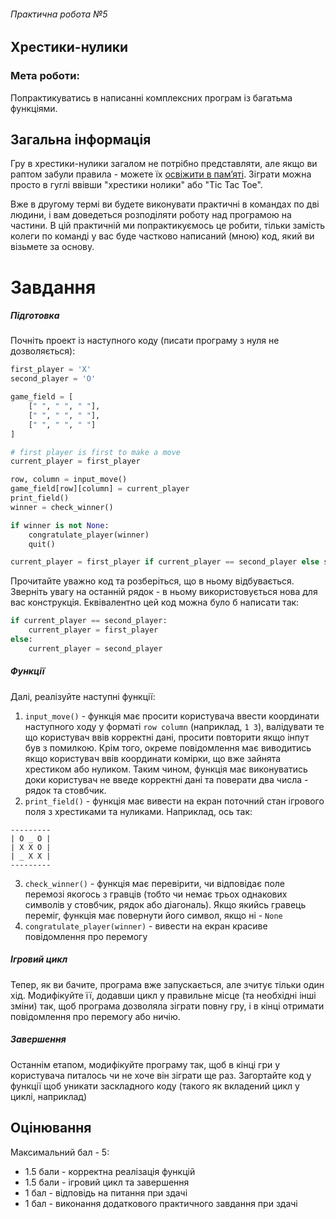 ###### Практична робота №5
## Хрестики-нулики

### Мета роботи:
Попрактикуватись в написанні комплексних програм із багатьма функціями.

## Загальна інформація
Гру в хрестики-нулики загалом не потрібно представляти, але якщо ви раптом забули правила - можете їх [освіжити в памʼяті](https://en.wikipedia.org/wiki/Tic-tac-toe). Зіграти можна просто в гуглі ввівши "хрестики нолики" або "Tic Tac Toe".

Вже в другому термі ви будете виконувати практичні в командах по дві людини, і вам доведеться розподіляти роботу над програмою на частини. В цій практичній ми попрактикуємось це робити, тільки замість колеги по команді у вас буде частково написаний (мною) код, який ви візьмете за основу.

# Завдання

##### Підготовка
Почніть проект із наступного коду (писати програму з нуля не дозволяється):
```Python
first_player = 'X'
second_player = 'O'

game_field = [
    [" ", " ", " "],
    [" ", " ", " "],
    [" ", " ", " "]
]

# first player is first to make a move
current_player = first_player

row, column = input_move()
game_field[row][column] = current_player
print_field()
winner = check_winner()

if winner is not None:
    congratulate_player(winner)
    quit()

current_player = first_player if current_player == second_player else second_player
```
Прочитайте уважно код та розберіться, що в ньому відбувається. Зверніть увагу на останній рядок - в ньому використовується нова для вас конструкція. Еквівалентно цей код можна було б написати так:

```Python
if current_player == second_player:
    current_player = first_player
else:
    current_player = second_player
```

##### Функції
Далі, реалізуйте наступні функції:
1. `input_move()` - функція має просити користувача ввести координати наступного ходу у форматі `row column` (наприклад, `1 3`), валідувати те що користувач ввів корректні дані, просити повторити якщо інпут був з помилкою. Крім того, окреме повідомлення має виводитись якщо користувач ввів координати комірки, що вже зайнята хрестиком або нуликом. Таким чином, функція має виконуватись доки користувач не введе корректні дані та поверати два числа - рядок та стовбчик.
2. `print_field()` - функція має вивести на екран поточний стан ігрового поля з хрестиками та нуликами. Наприклад, ось так:
```
---------
| O _ O |
| X X O |
| _ X X |
---------
```
3. `check_winner()` - функція має перевірити, чи відповідає поле перемозі якогось з гравців (тобто чи немає трьох однакових символів у стовбчик, рядок або діагональ). Якщо якийсь гравець переміг, функція має повернути його символ, якщо ні - `None`
4. `congratulate_player(winner)` - вивести на екран красиве повідомлення про перемогу

##### Ігровий цикл
Тепер, як ви бачите, програма вже запускається, але зчитує тільки один хід. Модифікуйте її, додавши цикл у правильне місце (та необхідні інші зміни) так, щоб програма дозволяла зіграти повну гру, і в кінці отримати повідомлення про перемогу або ничію.

##### Завершення
Останнім етапом, модифікуйте програму так, щоб в кінці гри у користувача питалось чи не хоче він зіграти ще раз. Загортайте код у функції щоб уникати заскладного коду (такого як вкладений цикл у циклі, наприклад)

## Оцінювання

Максимальний бал - 5:
- 1.5 бали - корректна реалізація функцій
- 1.5 бали - ігровий цикл та завершення
- 1 бал - відповідь на питання при здачі
- 1 бал - виконання додаткового практичного завдання при здачі

